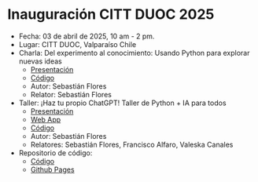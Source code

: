 
# Inauguración CITT DUOC 2025

* Fecha: 03 de abril de 2025, 10 am - 2 pm.
* Lugar: CITT DUOC, Valparaíso Chile
* Charla: Del experimento al conocimiento: Usando Python para explorar nuevas ideas
    * [Presentación](https://sebastiandres.github.io/2025_04_02_citt_inauguracion/charla/charla.html)
    * [Código](https://github.com/sebastiandres/2025_04_02_citt_inauguracion/tree/main/charla)
    * Autor: Sebastián Flores
    * Relator: Sebastián Flores
* Taller: ¡Haz tu propio ChatGPT! Taller de Python + IA para todos
    * [Presentación](https://sebastiandres.github.io/2025_04_02_citt_inauguracion/taller/taller.html)
    * [Web App](https://cittripio.streamlit.app/)
    * [Código](https://github.com/sebastiandres/2025_04_02_citt_inauguracion/tree/main/taller)
    * Autor: Sebastián Flores
    * Relatores: Sebastián Flores, Francisco Alfaro, Valeska Canales
* Repositorio de código:
    * [Código](https://github.com/sebastiandres/2025_04_02_citt_inauguracion)
    * [Github Pages](https://sebastiandres.github.io/2025_04_02_citt_inauguracion/)

